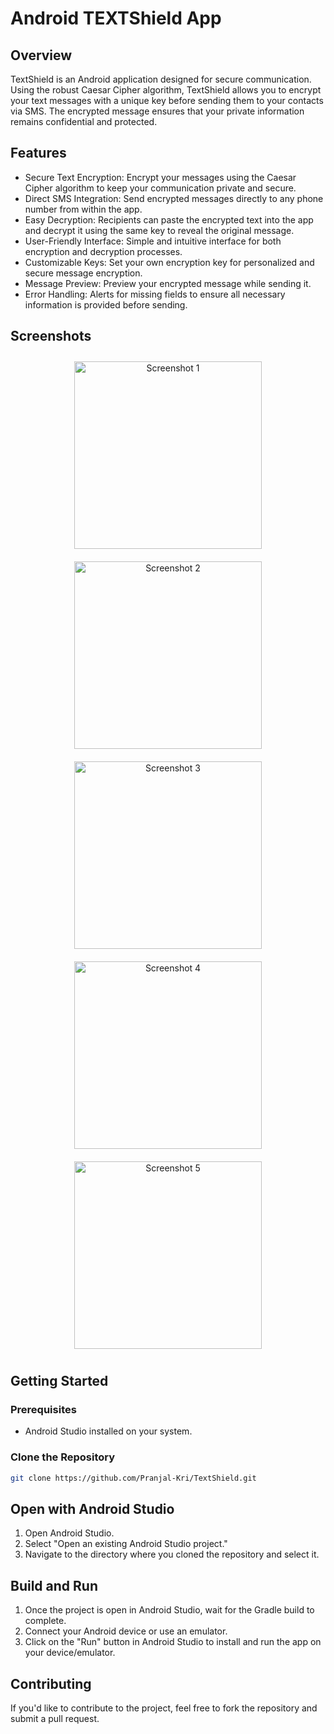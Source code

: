 # Android TEXTShield App

## Overview

TextShield is an Android application designed for secure communication. Using the robust Caesar Cipher algorithm, TextShield allows you to encrypt your text messages with a unique key before sending them to your contacts via SMS. The encrypted message ensures that your private information remains confidential and protected.
## Features

- Secure Text Encryption: Encrypt your messages using the Caesar Cipher algorithm to keep your communication private and secure.
- Direct SMS Integration: Send encrypted messages directly to any phone number from within the app.
- Easy Decryption: Recipients can paste the encrypted text into the app and decrypt it using the same key to reveal the original message.
- User-Friendly Interface: Simple and intuitive interface for both encryption and decryption processes.
- Customizable Keys: Set your own encryption key for personalized and secure message encryption.
- Message Preview: Preview your encrypted message while sending it.
- Error Handling: Alerts for missing fields to ensure all necessary information is provided before sending.


## Screenshots

<div align="center">
  <img src="Screenshots/HomePage.jpg" alt="Screenshot 1" width="300" style = "margin: 10px"  />
  <img src="Screenshots/Encrypt.jpg" alt="Screenshot 2" width="300" style = "margin: 10px"  />
</div>

<div align="center">
  <img src="Screenshots/EncryptMess.jpg" alt="Screenshot 3" width="300" style = "margin: 10px"  />
  <img src="Screenshots/Decrypt.jpg" alt="Screenshot 4" width="300" style = "margin: 10px" />
</div>

<div align="center">
  <img src="Screenshots/DecryptMess.jpg" alt="Screenshot 5" width="300" style = "margin: 10px" />
</div>



## Getting Started

### Prerequisites

- Android Studio installed on your system.

### Clone the Repository

```bash
git clone https://github.com/Pranjal-Kri/TextShield.git
```
## Open with Android Studio

1. Open Android Studio.
2. Select "Open an existing Android Studio project."
3. Navigate to the directory where you cloned the repository and select it.

## Build and Run

1. Once the project is open in Android Studio, wait for the Gradle build to complete.
2. Connect your Android device or use an emulator.
3. Click on the "Run" button in Android Studio to install and run the app on your device/emulator.

## Contributing

If you'd like to contribute to the project, feel free to fork the repository and submit a pull request.

